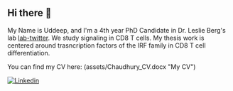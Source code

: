 ## Hi there 👋

My Name is Uddeep, and I'm a 4th year PhD Candidate in Dr. Leslie Berg's lab [lab-twitter](https://x.com/immunoberg). 
We study signaling in CD8 T cells. My thesis work is centered around trasncription factors of the IRF family in CD8 T cell differentiation.

You can find my CV here: (assets/Chaudhury_CV.docx "My CV")

<!--
**Noah-UC/Noah-UC** is a ✨ _special_ ✨ repository because its `README.md` (this file) appears on your GitHub profile.



Here are some ideas to get you started:

- 🔭 I’m currently working on ...
- 🌱 I’m currently learning ...
- 👯 I’m looking to collaborate on ...
- 🤔 I’m looking for help with ...
- 💬 Ask me about ...
- 📫 How to reach me: ...
- 😄 Pronouns: ...
- ⚡ Fun fact: ...
-->
[![Linkedin](https://img.shields.io/badge/-LinkedIn-blue?style=flat&logo=Linkedin&logoColor=white)](https://www.linkedin.com/in/uddeep-chaudhury/)
